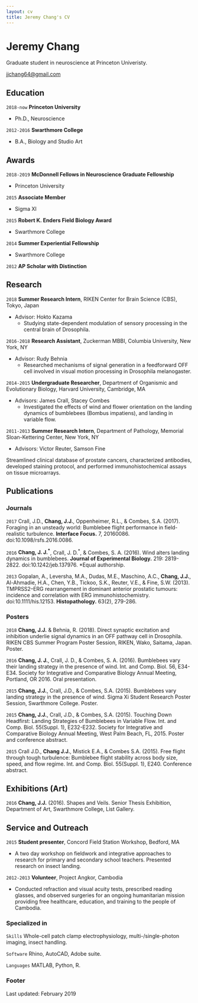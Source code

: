 ```yaml
---
layout: cv
title: Jeremy Chang's CV
---
```

# Jeremy Chang
Graduate student in neuroscience at Princeton Univeristy.

[jjchang64@gmail.com](mailto:jjchang64@gmail.com)

## Education

`2018-now`
__Princeton University__
- Ph.D., Neuroscience

`2012-2016`
__Swarthmore College__
- B.A., Biology and Studio Art


## Awards

`2018-2019`
__McDonnell Fellows in Neuroscience Graduate Fellowship__
- Princeton University

`2015`
__Associate Member__
- Sigma XI

`2015`
__Robert K. Enders Field Biology Award__
- Swarthmore College

`2014`
__Summer Experiential Fellowship__
- Swarthmore College

`2012`
__AP Scholar with Distinction__


## Research

`2018`
__Summer Research Intern__, RIKEN Center for Brain Science (CBS), Tokyo, Japan
- Advisor: Hokto Kazama
  - Studying state-dependent modulation of sensory processing in the central brain of Drosophila.

`2016-2018`
__Research Assistant__, Zuckerman MBBI, Columbia University, New York, NY
- Advisor: Rudy Behnia
  - Researched mechanisms of signal generation in a feedforward OFF cell involved in visual motion processing in Drosophila melanogaster.

`2014-2015`
__Undergraduate Researcher__, Department of Organismic and Evolutionary Biology, Harvard University, Cambridge, MA
- Advisors: James Crall, Stacey Combes
  - Investigated the effects of wind and flower orientation on the landing dynamics of bumblebees (Bombus impatiens), and landing in variable flow.

`2011-2013`
__Summer Research Intern__, Department of Pathology, Memorial Sloan-Kettering Center, New York, NY
- Advisors: Victor Reuter, Samson Fine

Streamlined clinical database of prostate cancers, characterized antibodies, developed staining protocol, and performed immunohistochemical assays on tissue microarrays.


## Publications

<!---A list is also available [online](https://scholar.google.com/citations?user=nMrhcyUAAAAJ&hl=en)--->

### Journals

`2017`
Crall, J.D., __Chang, J.J.__, Oppenheimer, R.L., & Combes, S.A. (2017). Foraging in an unsteady world: Bumblebee flight performance in field-realistic turbulence. __Interface Focus.__ 7, 20160086. doi:10.1098/rsfs.2016.0086. 

`2016`
__Chang, J. J.<sup>*</sup>__, Crall, J. D.<sup>*</sup>, & Combes, S. A. (2016). Wind alters landing dynamics in bumblebees. __Journal of Experimental Biology.__ 219: 2819-2822. doi:10.1242/jeb.137976. *Equal authorship.

`2013`
Gopalan, A., Leversha, M.A., Dudas, M.E., Maschino, A.C., __Chang, J.J.__, Al-Ahmadie, H.A., Chen, Y.B., Tickoo, S.K., Reuter, V.E., & Fine, S.W. (2013). TMPRSS2–ERG rearrangement in dominant anterior prostatic tumours: incidence and correlation with ERG immunohistochemistry. doi:10.1111/his.12153. __Histopathology.__ 63(2), 279-286.

### Posters

`2018`
__Chang, J.J.__ & Behnia, R. (2018). Direct synaptic excitation and inhibition underlie signal dynamics in an OFF pathway cell in Drosophila. RIKEN CBS Summer Program Poster Session, RIKEN, Wako, Saitama, Japan. Poster.

`2016`
__Chang, J. J.__, Crall, J. D., & Combes, S. A. (2016). Bumblebees vary their landing strategy in the presence of wind. Int. and Comp. Biol. 56, E34-E34. Society for Integrative and Comparative Biology Annual Meeting, Portland, OR 2016. Oral presentation.

`2015`
__Chang, J.J.__, Crall, J.D., & Combes, S.A. (2015). Bumblebees vary landing strategy in the presence of wind. Sigma Xi Student Research Poster Session, Swarthmore College. Poster.

`2015`
__Chang, J.J.__, Crall, J.D., & Combes, S.A. (2015). Touching Down Headfirst: Landing Strategies of Bumblebees in Variable Flow. Int. and Comp. Biol. 55(Suppl. 1), E232-E232. Society for Integrative and Comparative Biology Annual Meeting, West Palm Beach, FL, 2015. Poster and conference abstract.

`2015`
Crall J.D., __Chang J.J.__, Mistick E.A., & Combes S.A. (2015). Free flight through tough turbulence: Bumblebee flight stability across body size, speed, and flow regime. Int. and Comp. Biol. 55(Suppl. 1), E240. Conference abstract.


## Exhibitions (Art)

`2016`
__Chang, J.J.__ (2016). Shapes and Veils. Senior Thesis Exhibition, Department of Art, Swarthmore College, List Gallery.

## Service and Outreach

`2015`
__Student presenter__, Concord Field Station Workshop, Bedford, MA
- A two day workshop on fieldwork and integrative approaches to research for primary and secondary school teachers. Presented research on insect landing.

`2012-2013`
__Volunteer__, Project Angkor, Cambodia
- Conducted refraction and visual acuity tests, prescribed reading glasses, and observed surgeries for an ongoing humanitarian mission providing free healthcare, education, and training to the people of Cambodia. 

### Specialized in

`Skills`
Whole-cell patch clamp electrophysiology, multi-/single-photon imaging, insect handling.

`Software`
Rhino, AutoCAD, Adobe suite.

`Languages`
MATLAB, Python, R.


### Footer
Last updated: February 2019


